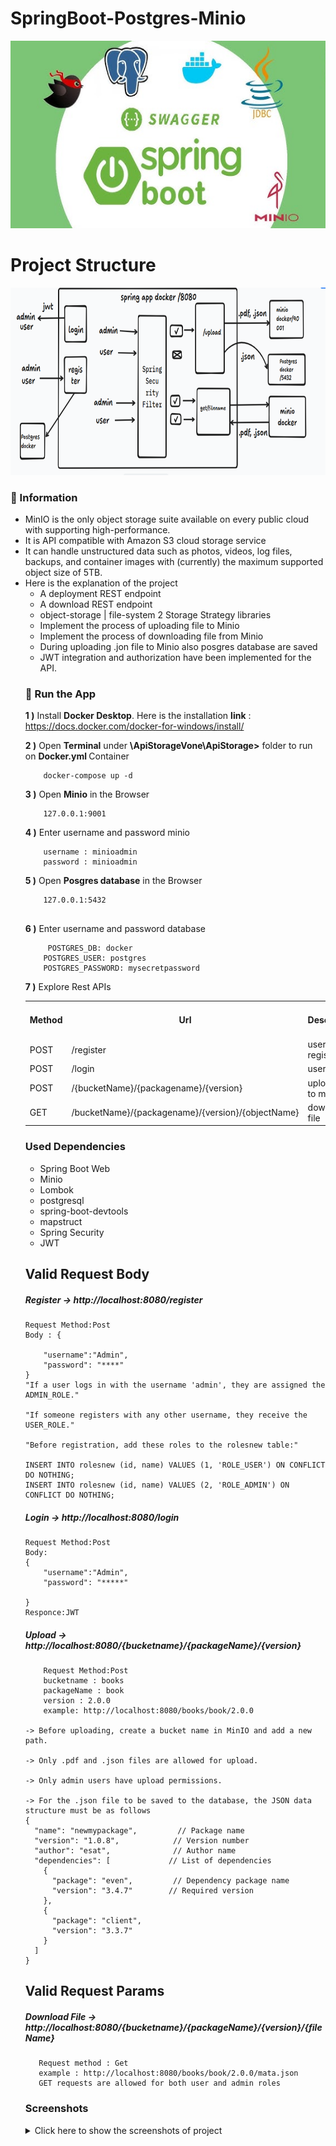# SpringBoot-Postgres-Minio

<img src="screenshots/springboot_stroge.png" alt="SpringBoot Storage" width="800" height="300">

# Project Structure
<img src="screenshots/Structure.png" alt="SpringBoot Storage" width="800" height="300">


### 📖 Information

<ul style="list-style-type:disc">
  <li>MinIO is the only object storage suite available on
      every public cloud with supporting high-performance.</li>
  <li>It is API compatible with Amazon S3 cloud storage service</li>    
  <li>It can handle unstructured data such as photos, videos, log files, backups, and container images with (currently) the maximum supported object size of 5TB.</li>
  <li>Here is the explanation of the project
      <ul>
        <li>A deployment REST endpoint</li>
        <li>A download REST endpoint</li>
        <li>object-storage | file-system 2 Storage Strategy libraries</li>
        <li>Implement the process of uploading file to Minio</li>
        <li>Implement the process of downloading file from Minio</li>
        <li>During uploading .jon file to Minio also posgres database are saved  </li>   
        <li> JWT integration and authorization have been implemented for the API. </li>   
      </ul>
  </li>
  

### 🔨 Run the App

<b>1 )</b> Install <b>Docker Desktop</b>. Here is the installation <b>link</b> : https://docs.docker.com/docker-for-windows/install/

<b>2 )</b> Open <b>Terminal</b> under <b>\ApiStorageVone\ApiStorage></b> folder to run on <b>Docker.yml </b> Container
```
    docker-compose up -d
```
<b>3 )</b> Open <b>Minio</b> in the Browser 
```
    127.0.0.1:9001
```
<b>4 )</b> Enter username and password minio
```
    username : minioadmin
    password : minioadmin
```
<b>5 )</b> Open <b>Posgres database</b> in the Browser 
```
    127.0.0.1:5432
    
```
<b>6 )</b> Enter username and password database
```
     POSTGRES_DB: docker
    POSTGRES_USER: postgres
    POSTGRES_PASSWORD: mysecretpassword
```
<b>7 )</b> Explore Rest APIs
<table style="width:100%">
  <tr>
    <th>Method</th>
    <th>Url</th>
    <th>Description</th>
    <th>Valid Request Body</th>
  </tr>
  
  <tr>
    <td>POST</td>
    <td>/register</td>
    <td>user register </td>
  </tr>  
  </tr>
  <tr>
    <td>POST</td>
    <td>/login</td>
    <td>user login</td>
  </tr>

  <tr>
    <td>POST</td>
    <td>/{bucketName}/{packagename}/{version}</td>
    <td> upload file to minio </td>
  </tr>
  
<tr>
       <td>GET</td>
       <td>/bucketName}/{packagename}/{version}/{objectName}</td>
       <td>download file</td>
       <td></td>    
  </tr>  
</table>

### Used Dependencies
* Spring Boot Web
* Minio
* Lombok
* postgresql
* spring-boot-devtools
* mapstruct
* Spring Security
* JWT 

## Valid Request Body


##### <a id="Register">Register -> http://localhost:8080/register</a>
```
Request Method:Post
Body : {

    "username":"Admin",
    "password": "****"
}
"If a user logs in with the username 'admin', they are assigned the ADMIN_ROLE."

"If someone registers with any other username, they receive the USER_ROLE."

"Before registration, add these roles to the rolesnew table:"

INSERT INTO rolesnew (id, name) VALUES (1, 'ROLE_USER') ON CONFLICT DO NOTHING;
INSERT INTO rolesnew (id, name) VALUES (2, 'ROLE_ADMIN') ON CONFLICT DO NOTHING;
```

##### <a id="Login">Login ->  http://localhost:8080/login</a>
```
Request Method:Post
Body:
{
    "username":"Admin",
    "password": "*****"

}
Responce:JWT
```

##### <a id="upload">Upload -> http://localhost:8080/{bucketname}/{packageName}/{version}</a>
```
    Request Method:Post
    bucketname : books
    packageName : book
    version : 2.0.0
    example: http://localhost:8080/books/book/2.0.0

-> Before uploading, create a bucket name in MinIO and add a new path.

-> Only .pdf and .json files are allowed for upload.

-> Only admin users have upload permissions.

-> For the .json file to be saved to the database, the JSON data structure must be as follows
{
  "name": "newmypackage",         // Package name
  "version": "1.0.8",            // Version number
  "author": "esat",              // Author name
  "dependencies": [             // List of dependencies
    {
      "package": "even",         // Dependency package name
      "version": "3.4.7"        // Required version
    },    
    {
      "package": "client",
      "version": "3.3.7"
    }
  ]
}
```


## Valid Request Params

##### <a id="download">Download File -> http://localhost:8080/{bucketname}/{packageName}/{version}/{fileName}</a>
```
   Request method : Get
   example : http://localhost:8080/books/book/2.0.0/mata.json
   GET requests are allowed for both user and admin roles
```
### Screenshots

<details>
<summary>Click here to show the screenshots of project</summary>
    <p> Figure 1 </p>
    <img src ="screenshots/screenshoot_1.png">
    <p> Figure 2 </p>
    <img src ="screenshots/screenshot_2.png">
    <p> Figure 3 </p>
    <img src ="screenshots/screenshot_3.png">
    <p> Figure 4 </p>
    <img src ="screenshots/screenshot_4.png">
    <p> Figure 5 </p>
    <img src ="screenshots/screenshot_5.png">
    
</details>

